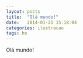 ```yaml
---
layout: posts
title:  "Olá mundo!"
date:   2014-01-21 15:18:04
categories: ilustracao
tags: ho
---
```


Olá mundo!
